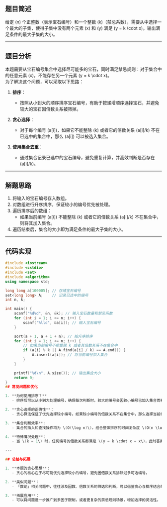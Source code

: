 ## 题目简述

给定 \(n\) 个正整数（表示宝石编号）和一个整数 \(k\)（禁忌系数），需要从中选择一个最大的子集，使得子集中没有两个元素 \(x\) 和 \(y\) 满足 \(y = k \cdot x\)。输出满足条件的最大子集的大小。

---

## 题目分析

本题需要从宝石编号集合中选择尽可能多的宝石，同时满足禁忌规则：对于集合中的任意元素 \(x\)，不能存在另一个元素 \(y = k \cdot x\)。  
为了解决这个问题，可以采取以下思路：

1. **排序**：
   - 按照从小到大的顺序排序宝石编号，有助于按递增顺序选择宝石，并避免较大的宝石因倍数关系被筛掉。

2. **贪心选择**：
   - 对于每个编号 \(a[i]\)，如果它不能整除 \(k\) 或者它的倍数关系 \(a[i]/k\) 不在已选中的集合中，那么 \(a[i]\) 可以被选入集合。

3. **使用集合去重**：
   - 通过集合记录已选中的宝石编号，避免重复计算，并高效判断是否存在 \(a[i]/k\)。

---

## 解题思路

1. 将输入的宝石编号存入数组。
2. 对数组进行升序排序，保证较小的编号优先被处理。
3. 遍历排序后的数组：
   - 如果当前编号 \(a[i]\) 不能整除 \(k\) 或者它的倍数关系 \(a[i]/k\) 不在集合中，则将其加入集合。
4. 遍历结束后，集合的大小即为满足条件的最大子集的大小。

---

## 代码实现

```cpp
#include <iostream>
#include <cstdio>
#include <set>
#include <algorithm>
using namespace std;

long long a[100005]; // 存储宝石编号
set<long long> A;    // 记录已选中的编号
int n, k;

int main() {
    scanf("%d%d", &n, &k); // 输入宝石数量和禁忌系数
    for (int i = 1; i <= n; i++) {
        scanf("%lld", &a[i]); // 输入宝石编号
    }

    sort(a + 1, a + 1 + n); // 按升序排序
    for (int i = 1; i <= n; i++) {
        // 如果当前编号不能整除 k 或者其倍数关系不在集合中
        if (a[i] % k || A.find(a[i] / k) == A.end()) {
            A.insert(a[i]); // 将当前编号加入集合
        }
    }

    printf("%d\n", A.size()); // 输出集合大小
    return 0;
}
## 常见问题和优化

1. **为何使用排序？**
   - 排序后可以从小到大处理编号，确保每次判断时，较大的编号会因较小编号已加入集合而被过滤掉，从而避免不必要的重复。

2. **贪心选择的正确性**：
   - 贪心算法保证了优先选择较小编号。如果较小编号的倍数关系不在集合中，那么选择当前编号是安全的，不会违反禁忌规则。

3. **集合判断效率**：
   - 集合的插入和查找操作均为 \(O(\log n)\)，结合整体排序的时间复杂度 \(O(n \log n)\)，总复杂度为 \(O(n \log n)\)。

4. **特殊情况处理**：
   - 当 \(k = 1\) 时，任何编号的倍数关系都满足 \(y = k \cdot x = x\)，此时答案为 1。

---

## 总结与拓展

1. **本题的贪心思想**：
   - 贪心的核心在于尽可能优先选择较小的编号，避免因倍数关系排除过多可选编号。

2. **类似问题**：
   - 「数论」相关问题中，往往涉及因数、倍数关系的筛选和判断，可以借鉴贪心与排序结合的思路。

3. **拓展应用**：
   - 可以将问题进一步推广到多因子限制，或者更复杂的禁忌规则场景，增加选择的灵活性。
